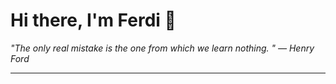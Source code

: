 <h1>Hi there, I'm Ferdi 👋</h1>

<p><em>
  "The only real mistake is the one from which we learn nothing. " — Henry Ford
</em></p>

---
